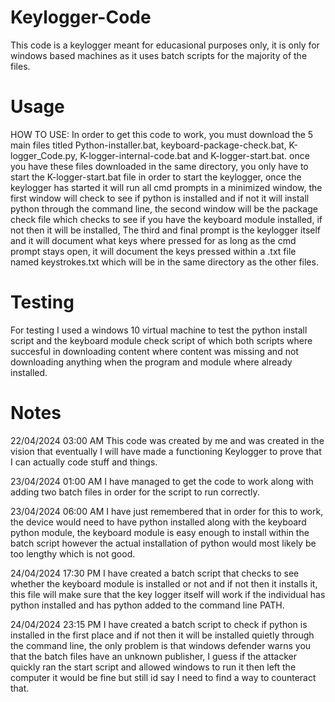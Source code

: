 # Keylogger-Code
This code is a keylogger meant for educasional purposes only, it is only for windows based machines as it uses batch scripts for the majority of the files.

# Usage
HOW TO USE:
In order to get this code to work, you must download the 5 main files titled Python-installer.bat, keyboard-package-check.bat, K-logger_Code.py, K-logger-internal-code.bat and K-logger-start.bat. once you have these files downloaded in the same directory, you only have to start the K-logger-start.bat file in order to start the keylogger, once the keylogger has started it will run all cmd prompts in a minimized window, the first window will check to see if python is installed and if not it will install python through the command line, the second window will be the package check file which checks to see if you have the keyboard module installed, if not then it will be installed, The third and final prompt is the keylogger itself and it will document what keys where pressed for as long as the cmd prompt stays open, it will document the keys pressed within a .txt file named keystrokes.txt which will be in the same directory as the other files.

# Testing
For testing I used a windows 10 virtual machine to test the python install script and the keyboard module check script of which both scripts where succesful in downloading content where content was missing and not downloading anything when the program and module where already installed.


# Notes
22/04/2024 03:00 AM
This code was created by me and was created in the vision that eventually I will have made a functioning Keylogger to prove that I can actually code stuff and things.


23/04/2024 01:00 AM
I have managed to get the code to work along with adding two batch files in order for the script to run correctly.

23/04/2024 06:00 AM
I have just remembered that in order for this to work, the device would need to have python installed along with the keyboard python module, the keyboard module is easy enough to install within the batch script however the actual installation of python would most likely be too lengthy which is not good.

24/04/2024 17:30 PM
I have created a batch script that checks to see whether the keyboard module is installed or not and if not then it installs it, this file will make sure that the key logger itself will work if the individual has python installed and has python added to the command line PATH.

24/04/2024 23:15 PM 
I have created a batch script to check if python is installed in the first place and if not then it will be installed quietly through the command line, the only problem is that windows defender warns you that the batch files have an unknown publisher, I guess if the attacker quickly ran the start script and allowed windows to run it then left the computer it would be fine but still id say I need to find a way to counteract that.
